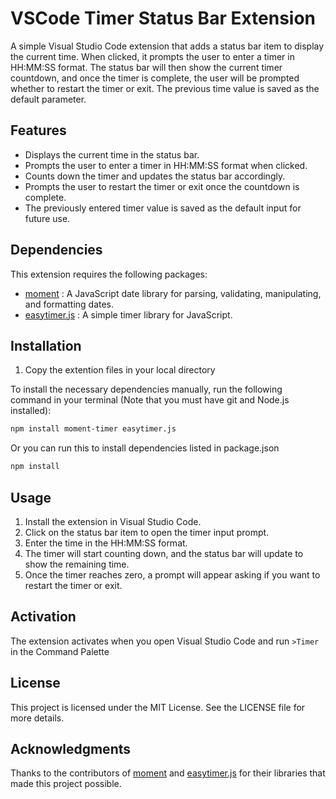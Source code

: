 # VSCode Timer Status Bar Extension

A simple Visual Studio Code extension that adds a status bar item to display the current time. When clicked, it prompts the user to enter a timer in HH:MM:SS format. The status bar will then show the current timer countdown, and once the timer is complete, the user will be prompted whether to restart the timer or exit. The previous time value is saved as the default parameter.

## Features

- Displays the current time in the status bar.
- Prompts the user to enter a timer in HH:MM:SS format when clicked.
- Counts down the timer and updates the status bar accordingly.
- Prompts the user to restart the timer or exit once the countdown is complete.
- The previously entered timer value is saved as the default input for future use.

## Dependencies

This extension requires the following packages:

- [moment](https://momentjs.com) : A JavaScript date library for parsing, validating, manipulating, and formatting dates.
- [easytimer.js](https://albert-gonzalez.github.io/easytimer.js/) : A simple timer library for JavaScript.

## Installation

1. Copy the extention files in your local directory

To install the necessary dependencies manually, run the following command in your terminal (Note that you must have git and Node.js installed):

```bash
npm install moment-timer easytimer.js
```

Or you can run this to install dependencies listed in package.json

```bash
npm install
```

## Usage

1. Install the extension in Visual Studio Code.
2. Click on the status bar item to open the timer input prompt.
3. Enter the time in the HH:MM:SS format.
4. The timer will start counting down, and the status bar will update to show the remaining time.
5. Once the timer reaches zero, a prompt will appear asking if you want to restart the timer or exit.

## Activation

The extension activates when you open Visual Studio Code and run `>Timer` in the Command Palette

## License

This project is licensed under the MIT License. See the LICENSE file for more details.

## Acknowledgments

Thanks to the contributors of [moment](https://www.npmjs.com/package/moment) and [easytimer.js](https://www.npmjs.com/package/easytimer.js) for their libraries that made this project possible.
